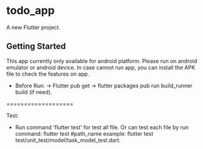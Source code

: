 # todo_app

A new Flutter project.

## Getting Started

This app currently only available for android platform. Please run on android emulator or android device.
In case cannot run app, you can install the APK file to check the features on app.

- Before Run:
-> Flutter pub get
-> flutter packages pub run build_runner build (if need).

===================

Test:
- Run command 'flutter test' for test all file.
Or can test each file by run command: flutter test #path_name
example: flutter test test/unit_test/model/task_model_test.dart.
